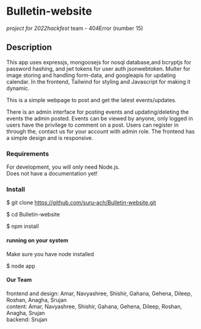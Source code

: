 
#  Bulletin-website

_project for 2022hackfest_
team - 404Error (number 15)

## Description

This app uses expressjs, mongoosejs for nosql database,and bcryptjs for password hashing, and jwt tokens for user auth jsonwebtoken. Multer for image storing and handling form-data, and googleapis for updating calendar. In the frontend, Tailwind for styling and Javascript for making it dynamic.

This is a simple webpage to post and get the latest events/updates.

There is an admin interface for posting events and updating/deleting the events the admin posted. Events can be viewed by anyone, only logged in users have the privilege to comment on a post. Users can register in through the, contact us for your account with admin role. The frontend has a simple design and is responsive.

###  Requirements

For development, you will only need Node.js.  
Does not have a documentation yet!
  
###  Install
 
$ git clone https://github.com/suru-ach/Bulletin-website.git

$ cd Bulletin-website

$ npm install

#### running on your system

Make sure you have node installed

$ node app

#### Our Team
frontend and design: Amar, Navyashree, Shishir, Gahana, Gehena, Dileep, Roshan, Anagha, Srujan</br>
content: Amar, Navyashree, Shishir, Gahana, Gehena, Dileep, Roshan, Anagha, Srujan</br>
backend: Srujan</br>
